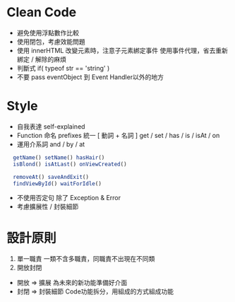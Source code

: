 # Clean Code

* 避免使用浮點數作比較
* 使用閉包，考慮效能問題
* 使用 innerHTML 改變元素時，注意子元素綁定事件
使用事件代理，省去重新綁定 / 解除的麻煩
* 判斷式  if( typeof str == 'string' ) 
* 不要 pass eventObject 到 Event Handler以外的地方

# Style
* 自我表達 self-explained
* Function 命名 prefixes 統一 [ 動詞 + 名詞 ]
get / set / has / is /  isAt / on 
* 運用介系詞
and / by / at
```js
  getName() setName() hasHair()
  isBlond() isAtLast() onViewCreated()

  removeAt() saveAndExit()
  findViewById() waitForIdle()
```

* 不使用否定句
除了 Exception & Error
* 考慮擴展性 / 封裝細節

# 設計原則
1. 單一職責
一類不含多職責，同職責不出現在不同類
2. 開放封閉
  * 開放 => 擴展
    為未來的新功能準備好介面
  * 封閉 => 封裝細節
    Code功能拆分，用組成的方式組成功能
